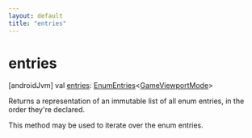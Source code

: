 ```yaml
---
layout: default
title: "entries"
---
```


# entries

[androidJvm]
val [entries](entries.md): [EnumEntries](https://kotlinlang.org/api/core/kotlin-stdlib/kotlin.enums/-enum-entries/index.html)<[GameViewportMode](index.md)>

Returns a representation of an immutable list of all enum entries, in the order they're declared.

This method may be used to iterate over the enum entries.